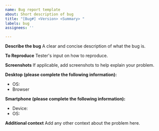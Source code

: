 ```yaml
---
name: Bug report template
about: Short description of bug
title: "[Bug#] <Version> <Summary> "
labels: bug
assignees: ''

---
```


**Describe the bug**
A clear and concise description of what the bug is.

**To Reproduce**
Tester's input on how to reproduce.

**Screenshots**
If applicable, add screenshots to help explain your problem.

**Desktop (please complete the following information):**
 - OS: 
 - Browser 

**Smartphone (please complete the following information):**
 - Device: 
 - OS: 

**Additional context**
Add any other context about the problem here.
